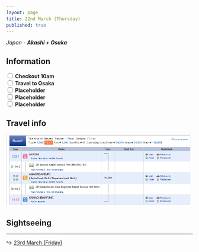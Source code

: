 ```yaml
---
layout: page
title: 22nd March (Thursday)
published: true
---
```


*Japan - **Akashi + Osaka***

## Information

<div><input class="box" type="checkbox" name="221" /><label type="text" class="strikethrough"> <b>Checkout 10am</b></label><br /><input class="box" type="checkbox" name="222" /><label type="text" class="strikethrough"> <b>Travel to Osaka</b></label><br /><input class="box" type="checkbox" name="223" /><label type="text" class="strikethrough"> <b>Placeholder</b></label><br /><input class="box" type="checkbox" name="224" /><label type="text" class="strikethrough"> <b>Placeholder</b></label><br /><input class="box" type="checkbox" name="225" /><label type="text" class="strikethrough"> <b>Placeholder</b></label></div>

## Travel info

![](/uploads/versions/akashitokawa---x----905-349x---.PNG)

## Sightseeing

---

↪ [23rd March (Friday)](/days/week2/23mar)